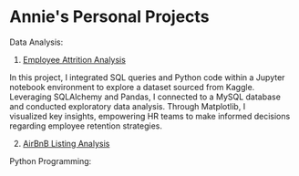 
# Annie's Personal Projects

Data Analysis:
1. [Employee Attrition Analysis](https://github.com/anniecnchang/annie-personal-projects/blob/main/data-analysis/Employee%20Attrition%20Analysis.ipynb)

  In this project, I integrated SQL queries and Python code within a Jupyter notebook environment to explore a dataset sourced from Kaggle. Leveraging SQLAlchemy and Pandas, I connected to a MySQL database and conducted exploratory data analysis. Through Matplotlib, I     
  visualized key insights, empowering HR teams to make informed decisions regarding employee retention strategies.

2. [AirBnB Listing Analysis](https://github.com/anniecnchang/data-analysis-projects/blob/main/AirBnB%20Listing%20Analysis.ipynb)

Python Programming:
